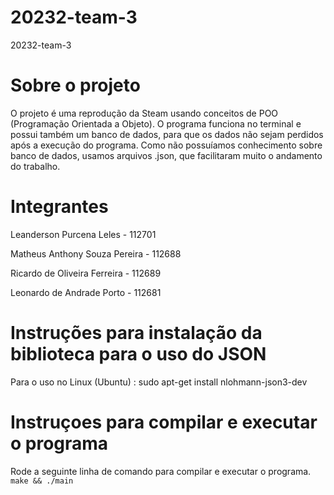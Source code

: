 # 20232-team-3
20232-team-3

# Sobre o projeto

O projeto é uma reprodução da Steam usando conceitos de POO (Programação Orientada a Objeto). O programa funciona no terminal e possui também um banco de dados, para que os dados não sejam perdidos após a execução do programa. Como não possuíamos conhecimento sobre banco de dados, usamos arquivos .json, que facilitaram muito o andamento do trabalho.

# Integrantes

Leanderson Purcena Leles - 112701

Matheus Anthony Souza Pereira - 112688

Ricardo de Oliveira Ferreira - 112689

Leonardo de Andrade Porto - 112681

# Instruções para instalação da biblioteca para o uso do JSON
Para o uso no Linux (Ubuntu) : sudo apt-get install nlohmann-json3-dev

# Instruçoes para compilar e executar o programa

Rode a seguinte linha de comando para compilar e executar o programa.
```make && ./main```
